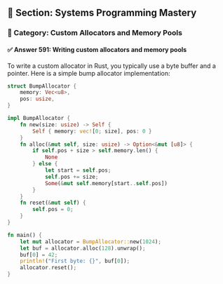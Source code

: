## 📘 Section: Systems Programming Mastery  
### 🔹 Category: Custom Allocators and Memory Pools  
#### ✅ Answer 591: Writing custom allocators and memory pools

To write a custom allocator in Rust, you typically use a byte buffer and a pointer. Here is a simple bump allocator implementation:

```rust
struct BumpAllocator {
    memory: Vec<u8>,
    pos: usize,
}

impl BumpAllocator {
    fn new(size: usize) -> Self {
        Self { memory: vec![0; size], pos: 0 }
    }
    fn alloc(&mut self, size: usize) -> Option<&mut [u8]> {
        if self.pos + size > self.memory.len() {
            None
        } else {
            let start = self.pos;
            self.pos += size;
            Some(&mut self.memory[start..self.pos])
        }
    }
    fn reset(&mut self) {
        self.pos = 0;
    }
}

fn main() {
    let mut allocator = BumpAllocator::new(1024);
    let buf = allocator.alloc(128).unwrap();
    buf[0] = 42;
    println!("First byte: {}", buf[0]);
    allocator.reset();
}
```

